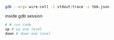 ```bash
gdb --args wire-cell -l stdout:trace -c tbb.json
```

inside gdb session
```bash
r # run code
up # up one level
down # down one level
```
